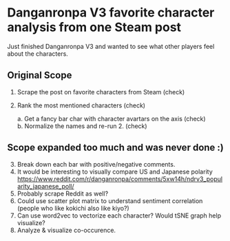 # Danganronpa V3 favorite character analysis from one Steam post
Just finished Danganronpa V3 and wanted to see what other players feel about the characters.

## Original Scope
1. Scrape the post on favorite characters from Steam (check)
2. Rank the most mentioned characters (check)

   a. Get a fancy bar char with character avartars on the axis (check)  
   b. Normalize the names and re-run 2. (check)

## Scope expanded too much and was never done :)
3. Break down each bar with positive/negative comments.
4. It would be interesting to visually compare US and Japanese polarity
     https://www.reddit.com/r/danganronpa/comments/5xw14h/ndrv3_popularity_japanese_poll/
5. Probably scrape Reddit as well?
6. Could use scatter plot matrix to understand sentiment correlation (people who like kokichi also like kiyo?)
7. Can use word2vec to vectorize each character? Would tSNE graph help visualize?
8. Analyze & visualize co-occurence.

